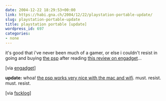 ```yaml
---
date: 2004-12-22 18:29:53+00:00
link: https://habi.gna.ch/2004/12/22/playstation-portable-update/
slug: playstation-portable-update
title: playstation portable [update]
wordpress_id: 697
categories:
- none
---
```



it's good that i've never been much of a gamer, or else i couldn't resist in going and buying [the psp](http://www.jp.playstation.com/psp/index.html) after reading [this review on engadget](http://www.engadget.com/entry/1234000510024287/)...



[via [engadget](http://www.engadget.com/entry/1234000510024287/)]



**update:** whoa! [the psp works very nice with the mac and wifi](http://hardmac.com/article.php?id=45). must. resist. must. resist.



[via [fscklog](http://www.fscklog.com/2004/12/macorama_fr_den_12.html)]

